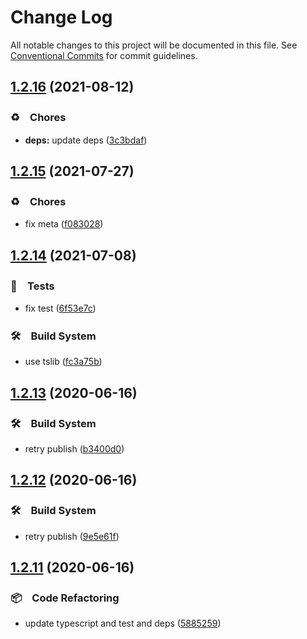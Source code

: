 # Change Log

All notable changes to this project will be documented in this file.
See [Conventional Commits](https://conventionalcommits.org) for commit guidelines.

## [1.2.16](https://github.com/bluelovers/ws-http/compare/original-url2@1.2.15...original-url2@1.2.16) (2021-08-12)


### ♻️　Chores

* **deps:** update deps ([3c3bdaf](https://github.com/bluelovers/ws-http/commit/3c3bdaf498061eabdbe45f87886eaa3aa8ff30ea))





## [1.2.15](https://github.com/bluelovers/ws-http/compare/original-url2@1.2.14...original-url2@1.2.15) (2021-07-27)


### ♻️　Chores

* fix meta ([f083028](https://github.com/bluelovers/ws-http/commit/f0830289acdd609c0a2570c05286486b9e5ac4a6))





## [1.2.14](https://github.com/bluelovers/ws-http/compare/original-url2@1.2.13...original-url2@1.2.14) (2021-07-08)


### 🚨　Tests

* fix test ([6f53e7c](https://github.com/bluelovers/ws-http/commit/6f53e7c2dd37784ee2a299fcc5efd00ba77f3047))


### 🛠　Build System

* use tslib ([fc3a75b](https://github.com/bluelovers/ws-http/commit/fc3a75b0aa7335cebc58b0640a42fcb1c65c00bc))





## [1.2.13](https://github.com/bluelovers/ws-http/compare/original-url2@1.2.12...original-url2@1.2.13) (2020-06-16)


### 🛠　Build System

*  retry publish ([b3400d0](https://github.com/bluelovers/ws-http/commit/b3400d0d1a70234b89116fded921e0f57ac8e6f2))





## [1.2.12](https://github.com/bluelovers/ws-http/compare/original-url2@1.2.11...original-url2@1.2.12) (2020-06-16)


### 🛠　Build System

*  retry publish ([9e5e61f](https://github.com/bluelovers/ws-http/commit/9e5e61f40b2ee673a77d2cc19512358b014aea5a))





## [1.2.11](https://github.com/bluelovers/ws-http/compare/original-url2@1.2.10...original-url2@1.2.11) (2020-06-16)


### 📦　Code Refactoring

*  update typescript and test and deps ([5885259](https://github.com/bluelovers/ws-http/commit/5885259ff67a671f328f9dc7ecf8153a7b8c3452))
